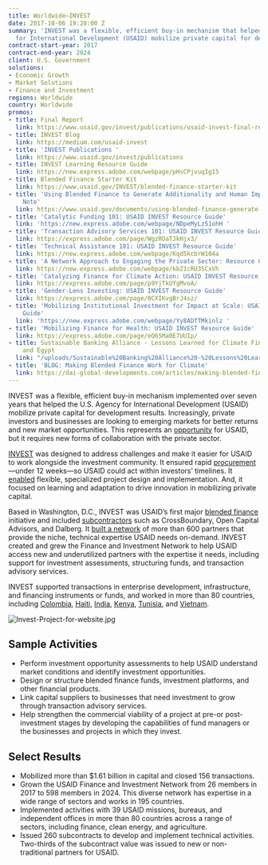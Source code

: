```yaml
---
title: Worldwide—INVEST
date: 2017-10-06 19:20:00 Z
summary: 'INVEST was a flexible, efficient buy-in mechanism that helped the U.S. Agency
  for International Development (USAID) mobilize private capital for development results. '
contract-start-year: 2017
contract-end-year: 2024
client: U.S. Government
solutions:
- Economic Growth
- Market Solutions
- Finance and Investment
regions: Worldwide
country: Worldwide
promos:
- title: Final Report
  link: https://www.usaid.gov/invest/publications/usaid-invest-final-report
- title: INVEST Blog
  link: https://medium.com/usaid-invest
- title: 'INVEST Publications '
  link: https://www.usaid.gov/invest/publications
- title: INVEST Learning Resource Guide
  link: https://new.express.adobe.com/webpage/pHsCPjvuqIg15
- title: Blended Finance Starter Kit
  link: https://www.usaid.gov/INVEST/blended-finance-starter-kit
- title: 'Using Blended Finance to Generate Additionality and Human Impact: Guidance
    Note'
  link: https://www.usaid.gov/documents/using-blended-finance-generate-additionality-and-human-impact-guidance-note
- title: 'Catalytic Funding 101: USAID INVEST Resource Guide'
  link: 'https://new.express.adobe.com/webpage/NDpeMyLz51ohH '
- title: 'Transaction Advisory Services 101: USAID INVEST Resource Guide'
  link: https://express.adobe.com/page/WgzROaTJkHjx3/
- title: 'Technical Assistance 101: USAID INVEST Resource Guide'
  link: https://new.express.adobe.com/webpage/Kqd5kcbrW104a
- title: 'A Network Approach to Engaging the Private Sector: Resource Guide'
  link: https://new.express.adobe.com/webpage/kbZ1cRU3SCxVh
- title: 'Catalyzing Finance for Climate Action: USAID INVEST Resource Guide'
  link: https://express.adobe.com/page/p9YjTkUYgMvoA/
- title: 'Gender-Lens Investing: USAID INVEST Resource Guide'
  link: https://express.adobe.com/page/0CXIKvgBrJ4sz/
- title: 'Mobilizing Institutional Investment for Impact at Scale: USAID INVEST Resource
    Guide'
  link: 'https://new.express.adobe.com/webpage/Yy8ADfTMkinlz '
- title: 'Mobilizing Finance for Health: USAID INVEST Resource Guide'
  link: https://express.adobe.com/page/eQ6SMa0E7UUIp/
- title: Sustainable Banking Alliance - Lessons Learned for Climate Finance in Colombia
    and Egypt
  link: "/uploads/Sustainable%20Banking%20Alliance%20-%20Lessons%20Learned%20for%20Climate%20Finance%20in%20Colombia%20and%20Egypt.pdf"
- title: 'BLOG: Making Blended Finance Work for Climate'
  link: https://dai-global-developments.com/articles/making-blended-finance-work-for-climate/
---
```


INVEST was a flexible, efficient buy-in mechanism implemented over seven years that helped the U.S. Agency for International Development (USAID) mobilize private capital for development results. Increasingly, private investors and businesses are looking to emerging markets for better returns and new market opportunities. This represents an [opportunity](https://dai-global-developments.com/articles/using-development-assistance-to-catalyze-sound-investments-in-emerging-and-developing-markets/) for USAID, but it requires new forms of collaboration with the private sector.

[INVEST](https://www.usaid.gov/INVEST) was designed to address challenges and make it easier for USAID to work alongside the investment community. It ensured rapid [procurement](https://www.invest-procurement.com/about-procurements)—under 12 weeks—so USAID could act within investors’ timelines. It [enabled](https://dai-global-developments.com/articles/demand-for-private-capital-draws-usaid-units-to-invest-program/) flexible, specialized project design and implementation. And, it focused on learning and adaptation to drive innovation in mobilizing private capital.

Based in Washington, D.C., INVEST was USAID’s first major [blended finance](https://www.usaid.gov/documents/using-blended-finance-generate-additionality-and-human-impact-guidance-note) initiative and included [subcontractors](https://medium.com/usaid-invest/voices/home) such as CrossBoundary, Open Capital Advisors, and Dalberg. It [built a network](https://www.usaid.gov/invest/partner-network-list) of more than 600 partners that provide the niche, technical expertise USAID needs on-demand. INVEST created and grew the Finance and Investment Network to help USAID access new and underutilized partners with the expertise it needs, including support for investment assessments, structuring funds, and transaction advisory services.

INVEST supported transactions in enterprise development, infrastructure, and financing instruments or funds, and worked in more than 80 countries, including [Colombia](https://medium.com/usaid-invest/blended-finance-clean-energy-and-lasting-peace-in-colombia-b6d69d79cc83), [Haiti](https://medium.com/usaid-invest/search?q=haiti), [India](https://medium.com/usaid-invest/what-usaid-india-is-learning-from-working-with-private-sector-partners-to-improve-the-delivery-of-1001e0af4cf1), [Kenya](https://medium.com/usaid-invest/search?q=kenya), [Tunisia](https://medium.com/usaid-invest/meet-the-tech-startup-transforming-the-dairy-market-in-tunisia-and-beyond-an-interview-with-moome-ad0fe44de4bd), and [Vietnam](https://medium.com/usaid-invest/search?q=vietnam).

![Invest-Project-for-website.jpg](/uploads/Invest-Project-for-website.jpg)

## Sample Activities

* Perform investment opportunity assessments to help USAID understand market conditions and identify investment opportunities.
* Design or structure blended finance funds, investment platforms, and other financial products.
* Link capital suppliers to businesses that need investment to grow through transaction advisory services.
* Help strengthen the commercial viability of a project at pre-or post-investment stages by developing the capabilities of fund managers or the businesses and projects in which they invest.

## Select Results

* Mobilized more than $1.61 billion in capital and closed 156 transactions.
* Grown the USAID Finance and Investment Network from 26 members in 2017 to 598 members in 2024. This diverse network has expertise in a wide range of sectors and works in 195 countries.
* Implemented activities with 39 USAID missions, bureaus, and independent offices in more than 80 countries across a range of sectors, including finance, clean energy, and agriculture.
* Issued 260 subcontracts to develop and implement technical activities. Two-thirds of the subcontract value was issued to new or non-traditional partners for USAID.
